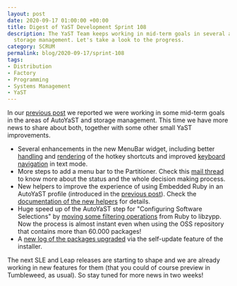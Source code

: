 ```yaml
---
layout: post
date: 2020-09-17 01:00:00 +00:00
title: Digest of YaST Development Sprint 108
description: The YaST Team keeps working in mid-term goals in several areas, specially AutoYaST and
  storage management. Let's take a look to the progress.
category: SCRUM
permalink: blog/2020-09-17/sprint-108
tags:
- Distribution
- Factory
- Programming
- Systems Management
- YaST
---
```


In our [previous post]({{site.baseurl}}/blog/2020-09-07/sprint-107) we reported we were working in
some mid-term goals in the areas of AutoYaST and storage management. This time we have more news to
share about both, together with some other small YaST improvements.

- Several enhancements in the new MenuBar widget, including better
  [handling](https://github.com/libyui/libyui/pull/170) and
  [rendering](https://github.com/libyui/libyui-ncurses/pull/104) of the hotkey shortcuts and
  improved [keyboard navigation](https://github.com/libyui/libyui-ncurses/pull/102) in text mode.
- More steps to add a menu bar to the Partitioner. Check this [mail
  thread](https://lists.opensuse.org/yast-devel/2020-09/msg00004.html) to know more about the status
  and the whole decision making process.
- New helpers to improve the experience of using Embedded Ruby in an AutoYaST profile (introduced
  in the [previous post]({{site.baseurl}}/blog/2020-09-07/sprint-107)). Check the [documentation of
  the new helpers](https://github.com/yast/yast-autoinstallation/pull/674/files) for details.
- Huge speed up of the AutoYaST step for "Configuring Software Selections" by [moving some
  filtering operations](https://github.com/yast/yast-pkg-bindings/pull/136) from Ruby to libzypp.
  Now the process is almost instant even when using the OSS repository that contains more than
  60.000 packages!
- A [new log of the packages upgraded](https://github.com/yast/yast-installation/pull/885) via the
  self-update feature of the installer.

The next SLE and Leap releases are starting to shape and we are already working in new features for
them (that you could of course preview in Tumbleweed, as usual). So stay tuned for more news in two
weeks!
